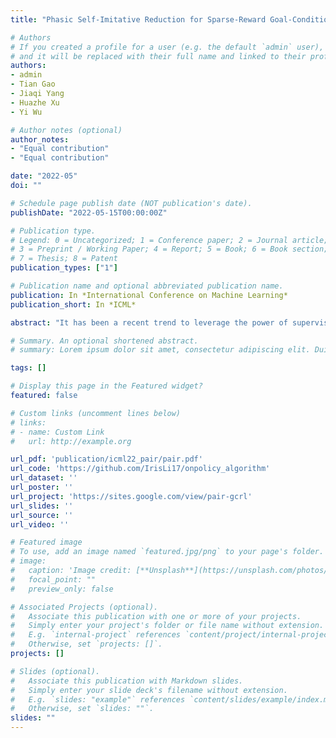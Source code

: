 ```yaml
---
title: "Phasic Self-Imitative Reduction for Sparse-Reward Goal-Conditioned Reinforcement Learning"

# Authors
# If you created a profile for a user (e.g. the default `admin` user), write the username (folder name) here 
# and it will be replaced with their full name and linked to their profile.
authors:
- admin
- Tian Gao
- Jiaqi Yang
- Huazhe Xu
- Yi Wu

# Author notes (optional)
author_notes:
- "Equal contribution"
- "Equal contribution"

date: "2022-05"
doi: ""

# Schedule page publish date (NOT publication's date).
publishDate: "2022-05-15T00:00:00Z"

# Publication type.
# Legend: 0 = Uncategorized; 1 = Conference paper; 2 = Journal article;
# 3 = Preprint / Working Paper; 4 = Report; 5 = Book; 6 = Book section;
# 7 = Thesis; 8 = Patent
publication_types: ["1"]

# Publication name and optional abbreviated publication name.
publication: In *International Conference on Machine Learning*
publication_short: In *ICML*

abstract: "It has been a recent trend to leverage the power of supervised learning (SL) towards more effective reinforcement learning (RL) methods. We propose a novel phasic approach by alternating online RL and offline SL for tackling sparse-reward goal-conditioned problems. In the online phase, we perform RL training and collect rollout data while in the offline phase, we perform SL on those successful trajectories from the dataset. To further improve sample efficiency, we adopt additional techniques in the online phase including task reduction to generate more feasible trajectories and a value- difference-based intrinsic reward to alleviate the sparse-reward issue. We call this overall algorithm, PhA sic self-Imitative R eduction (PAIR). PAIR substantially outperforms both non-phasic RL and phasic SL baselines on sparse-reward goal-conditioned robotic control problems, including a challenging stacking task. PAIR is the first RL method that learns to stack 6 cubes with only 0/1 success rewards from scratch."

# Summary. An optional shortened abstract.
# summary: Lorem ipsum dolor sit amet, consectetur adipiscing elit. Duis posuere tellus ac convallis placerat. Proin tincidunt magna sed ex sollicitudin condimentum.

tags: []

# Display this page in the Featured widget?
featured: false

# Custom links (uncomment lines below)
# links:
# - name: Custom Link
#   url: http://example.org

url_pdf: 'publication/icml22_pair/pair.pdf'
url_code: 'https://github.com/IrisLi17/onpolicy_algorithm'
url_dataset: ''
url_poster: ''
url_project: 'https://sites.google.com/view/pair-gcrl'
url_slides: ''
url_source: ''
url_video: ''

# Featured image
# To use, add an image named `featured.jpg/png` to your page's folder. 
# image:
#   caption: 'Image credit: [**Unsplash**](https://unsplash.com/photos/pLCdAaMFLTE)'
#   focal_point: ""
#   preview_only: false

# Associated Projects (optional).
#   Associate this publication with one or more of your projects.
#   Simply enter your project's folder or file name without extension.
#   E.g. `internal-project` references `content/project/internal-project/index.md`.
#   Otherwise, set `projects: []`.
projects: []

# Slides (optional).
#   Associate this publication with Markdown slides.
#   Simply enter your slide deck's filename without extension.
#   E.g. `slides: "example"` references `content/slides/example/index.md`.
#   Otherwise, set `slides: ""`.
slides: ""
---
```


